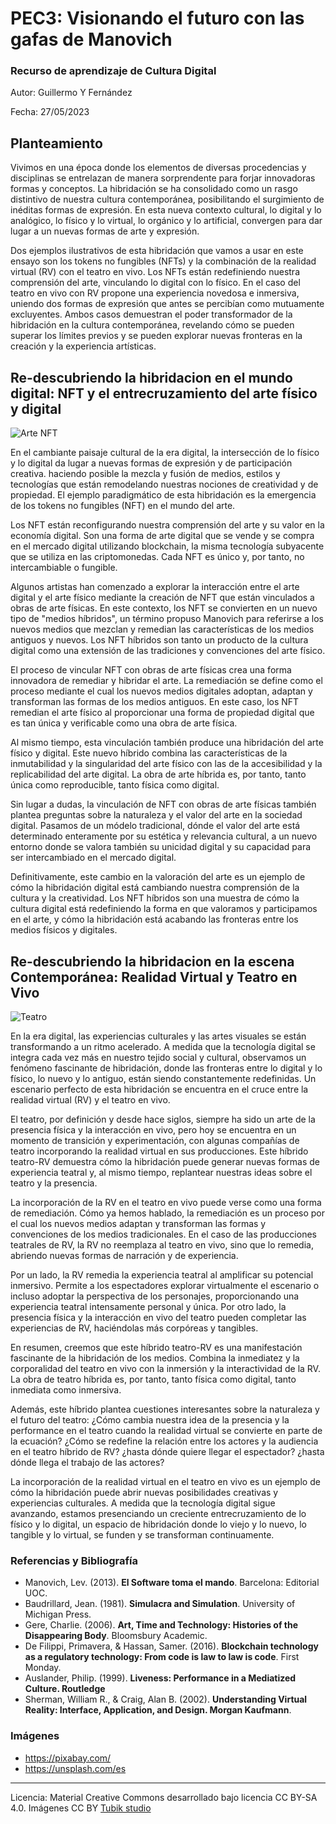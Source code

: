 
# PEC3: Visionando el futuro con las gafas de Manovich 

### Recurso de aprendizaje de Cultura Digital 


Autor: Guillermo Y Fernández 


Fecha: 27/05/2023




## Planteamiento


Vivimos en una época donde los elementos de diversas procedencias y disciplinas se entrelazan de manera sorprendente para forjar innovadoras formas y conceptos.
La hibridación se ha consolidado como un rasgo distintivo de nuestra cultura contemporánea, posibilitando el surgimiento de inéditas formas de expresión. En esta nueva contexto cultural, lo digital y lo analógico, lo físico y lo virtual, lo orgánico y lo artificial, convergen para dar lugar a un nuevas formas de arte y expresión.

Dos ejemplos ilustrativos de esta hibridación  que vamos a usar en este ensayo son los tokens no fungibles (NFTs) y la combinación de la realidad virtual (RV) con el teatro en vivo. Los NFTs están redefiniendo nuestra comprensión del arte, vinculando lo digital con lo físico.
En el caso  del teatro en vivo con RV propone una experiencia novedosa e inmersiva, uniendo dos formas de expresión que antes se percibían como mutuamente excluyentes.
Ambos casos demuestran el poder transformador de la hibridación en la cultura contemporánea, revelando cómo se pueden superar los límites previos y se pueden explorar nuevas fronteras en la creación y la experiencia artísticas.


## Re-descubriendo la hibridacion en el mundo digital: NFT y el entrecruzamiento del arte físico y digital

![Arte NFT](https://cdn.pixabay.com/photo/2014/07/21/03/53/digital-art-398342_1280.png)

En el cambiante paisaje cultural de la era digital, la intersección de lo físico y lo digital da lugar a nuevas formas de expresión y de participación creativa. haciendo posible la  mezcla y fusión de medios, estilos y tecnologías que están remodelando nuestras nociones de creatividad y de propiedad. El ejemplo paradigmático de esta hibridación es la emergencia de los tokens no fungibles (NFT) en el mundo del arte.

Los NFT están reconfigurando nuestra comprensión del arte y su valor en la economía digital. Son una forma de arte digital que se vende y se compra en el mercado digital utilizando blockchain, la misma tecnología subyacente que se utiliza en las criptomonedas. Cada NFT es único y, por tanto, no intercambiable o fungible.

Algunos artistas han comenzado a explorar la interacción entre el arte digital y el arte físico mediante la creación de NFT que están vinculados a obras de arte físicas. En este contexto, los NFT se convierten en un nuevo tipo de "medios híbridos", un término propuso Manovich para referirse a los nuevos medios que mezclan y remedian las características de los medios antiguos y nuevos. Los NFT híbridos son tanto un producto de la cultura digital como una extensión de las tradiciones y convenciones del arte físico.

El proceso de vincular NFT con obras de arte físicas crea una forma innovadora de remediar y hibridar el arte. La remediación se define como  el proceso mediante el cual los nuevos medios digitales adoptan, adaptan y transforman las formas de los medios antiguos. En este caso, los NFT remedian el arte físico al proporcionar una forma de propiedad digital que es tan única y verificable como una obra de arte física.

Al mismo tiempo, esta vinculación también produce una hibridación del arte físico y digital. Este nuevo híbrido combina las características de la inmutabilidad y la singularidad del arte físico con las de la accesibilidad y la replicabilidad del arte digital. La obra de arte híbrida es, por tanto, tanto única como reproducible, tanto física como digital.

Sin lugar a dudas, la vinculación de NFT con obras de arte físicas también plantea preguntas sobre la naturaleza y el valor del arte en la sociedad digital. Pasamos de un módelo tradicional, dónde el valor del arte  está determinado enteramente por su estética y  relevancia cultural, a un nuevo entorno donde se valora también su unicidad digital y su capacidad para ser intercambiado en el mercado digital.

Definitivamente, este cambio en la valoración del arte es un ejemplo de cómo la hibridación digital está cambiando nuestra comprensión de la cultura y la creatividad. Los NFT híbridos son una muestra de cómo la cultura digital está redefiniendo la forma en que valoramos y participamos en el arte, y cómo la hibridación está acabando las fronteras entre los medios físicos y digitales.


## Re-descubriendo la hibridacion en la escena Contemporánea: Realidad Virtual y Teatro en Vivo

![Teatro](https://images.unsplash.com/photo-1574267432309-3c7d5ed31b9e?ixlib=rb-4.0.3&ixid=M3wxMjA3fDB8MHxwaG90by1wYWdlfHx8fGVufDB8fHx8fA%3D%3D&auto=format&fit=crop&w=1031&q=80)

En la era digital, las experiencias culturales y las artes visuales se están transformando a un ritmo acelerado. A medida que la tecnología digital se integra cada vez más en nuestro tejido social y cultural, observamos un fenómeno fascinante de hibridación, donde las fronteras entre lo digital y lo físico, lo nuevo y lo antiguo, están siendo constantemente redefinidas. Un escenario perfecto de esta hibridación se encuentra en el cruce entre la realidad virtual (RV) y el teatro en vivo.

El teatro, por definición y desde hace siglos, siempre ha sido un arte de la presencia física y la interacción en vivo, pero hoy se encuentra en un momento de transición y experimentación, con algunas compañías de teatro incorporando la realidad virtual en sus producciones. Este híbrido teatro-RV demuestra cómo la hibridación puede generar nuevas formas de experiencia teatral y, al mismo tiempo, replantear nuestras ideas sobre el teatro y la presencia.

La incorporación de la RV en el teatro en vivo puede verse como una forma de remediación. Cómo ya hemos hablado, la remediación es un proceso por el cual los nuevos medios adaptan y transforman las formas y convenciones de los medios tradicionales. En el caso de las producciones teatrales de RV, la RV no reemplaza al teatro en vivo, sino que lo remedia, abriendo nuevas formas de narración y de experiencia.

Por un lado, la RV remedia la experiencia teatral al amplificar su potencial inmersivo. Permite a los espectadores explorar virtualmente el escenario o incluso adoptar la perspectiva de los personajes, proporcionando una experiencia teatral intensamente personal y única.
Por otro lado, la presencia física y la interacción en vivo del teatro pueden completar las experiencias de RV, haciéndolas más corpóreas y tangibles.

En resumen, creemos que este híbrido teatro-RV es una manifestación fascinante de la hibridación de los medios. Combina la inmediatez y la corporalidad del teatro en vivo con la inmersión y la interactividad de la RV. La obra de teatro híbrida es, por tanto, tanto física como digital, tanto inmediata como inmersiva.

Además, este híbrido plantea cuestiones interesantes sobre la naturaleza y el futuro del teatro:
 ¿Cómo cambia nuestra idea de la presencia y la performance en el teatro cuando la realidad virtual se convierte en parte de la ecuación?
  ¿Cómo se redefine la relación entre los actores y la audiencia en el teatro híbrido de RV?
  ¿hasta dónde quiere llegar el espectador? 
  ¿hasta dónde llega el trabajo de las actores?

La incorporación de la realidad virtual en el teatro en vivo es un ejemplo de cómo la hibridación puede abrir nuevas posibilidades creativas y experiencias culturales. A medida que la tecnología digital sigue avanzando, estamos presenciando un creciente entrecruzamiento de lo físico y lo digital, un espacio de hibridación donde lo viejo y lo nuevo, lo tangible y lo virtual, se funden y se transforman continuamente.


### Referencias y Bibliografía

* Manovich, Lev. (2013). **El Software toma el mando**. Barcelona: Editorial UOC. 
* Baudrillard, Jean. (1981). **Simulacra and Simulation**. University of Michigan Press.
* Gere, Charlie. (2006). **Art, Time and Technology: Histories of the Disappearing Body**. Bloomsbury Academic.
* De Filippi, Primavera, & Hassan, Samer. (2016). **Blockchain technology as a regulatory technology: From code is law to law is code**. First Monday.
* Auslander, Philip. (1999). **Liveness: Performance in a Mediatized Culture. Routledge**
* Sherman, William R., & Craig, Alan B. (2002). **Understanding Virtual Reality: Interface, Application, and Design. Morgan Kaufmann**.

### Imágenes 
* https://pixabay.com/
* https://unsplash.com/es



----

Licencia: Material Creative Commons desarrollado bajo licencia CC BY-SA 4.0. Imágenes CC BY [Tubik studio](https://blog.tubikstudio.com/how-to-create-original-flat-illustrations-designers-tips/) 


